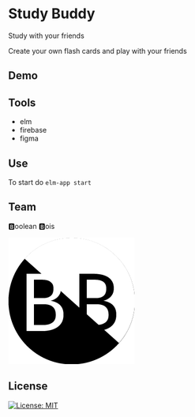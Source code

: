 # Study Buddy

Study with your friends

Create your own flash cards and play with your friends



## Demo





## Tools

* elm
* firebase
* figma



## Use

To start do `elm-app start`



## Team

🅱oolean 🅱ois

![teamlogo](teamlogo.png)



## License

[![License: MIT](https://img.shields.io/badge/License-MIT-blue.svg)](https://opensource.org/licenses/MIT) 

